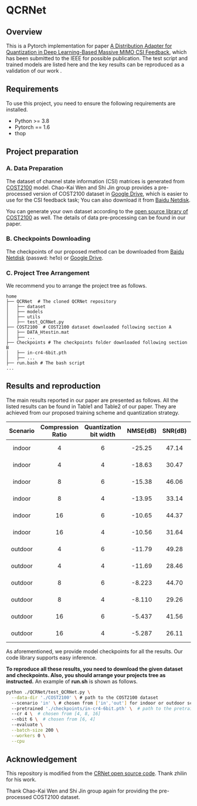 # QCRNet
## Overview
This is a Pytorch implementation for paper [A Distribution Adapter for Quantization in Deep
Learning-Based Massive MIMO CSI Feedback](), which has been submitted to the IEEE for possible publication. The test script and trained models are listed here and the key results can be reproduced as a validation of our work .
## Requirements
To use this project, you need to ensure the following requirements are installed.
- Python >= 3.8
- Pytorch == 1.6
- thop
## Project preparation
### A. Data Preparation
The dataset of channel state information (CSI) matrices is generated from [COST2100](https://ieeexplore.ieee.org/document/6393523) model. Chao-Kai Wen and Shi Jin group provides a pre-processed version of COST2100 dataset in [Google Drive](https://drive.google.com/drive/folders/1_lAMLk_5k1Z8zJQlTr5NRnSD6ACaNRtj?usp=sharing), which is easier to use for the CSI feedback task; You can also download it from [Baidu Netdisk](https://pan.baidu.com/s/1Ggr6gnsXNwzD4ULbwqCmjA).

You can generate your own dataset according to the [open source library of COST2100](https://github.com/cost2100/cost2100) as well. The details of data pre-processing can be found in our paper.

### B. Checkpoints Downloading
The checkpoints of our proposed method can be downloaded from [Baidu Netdisk]() (passwd: he1o) or [Google Drive]().

### C. Project Tree Arrangement

We recommend you to arrange the project tree as follows.

```
home
├── QCRNet  # The cloned QCRNet repository
│   ├── dataset
│   ├── models
│   ├── utils
│   ├── test_QCRNet.py
├── COST2100  # COST2100 dataset downloaded following section A
│   ├── DATA_Htestin.mat
│   ├── ...
├── Checkpoints # The checkpoints folder downloaded following section B
│   ├── in-cr4-6bit.pth
│   ├── ... 
├── run.bash # The bash script
...
```
## Results and reproduction
The main results reported in our paper are presented as follows. All the listed results can be found in Table1 and Table2 of our paper. They are achieved from our proposed training scheme and quantization strategy.

Scenario | Compression Ratio | Quantization bit width | NMSE(dB) | SNR(dB) | Checkpoints
:--: | :--: | :--: | :--: | :--: | :--:
indoor | 4 | 6 | -25.25 | 47.14 | in-cr4-6bit.pth
indoor | 4 | 4 | -18.63 | 30.47 | in-cr4-4bit.pth
indoor | 8 | 6 | -15.38 | 46.06 | in-cr8-6bit.pth
indoor | 8 | 4 | -13.95 | 33.14 | in-cr8-4bit.pth
indoor | 16 | 6 | -10.65 | 44.37 | in-cr16-6bit.pth
indoor | 16 | 4 | -10.56 | 31.64 | in-cr16-4bit.pth
outdoor | 4 | 6 | -11.79 | 49.28 | out-cr4-6bit.pth
outdoor | 4 | 4 | -11.69 | 28.46 | out-cr4-4bit.pth
outdoor | 8 | 6 | -8.223 | 44.70 | out-cr8-6bit.pth
outdoor | 8 | 4 | -8.110 | 29.26 | out-cr8-4bit.pth
outdoor | 16 | 6 | -5.437 | 41.56 | out-cr16-6bit.pth
outdoor | 16 | 4 | -5.287 | 26.11 | out-cr16-4bit.pth

As aforementioned, we provide model checkpoints for all the results. Our code library supports easy inference. 

**To reproduce all these results, you need to download the given dataset and checkpoints. Also, you should arrange your projects tree as instructed.** An example of **run.sh** is shown as follows.

``` bash
python ./QCRNet/test_QCRNet.py \
  --data-dir './COST2100' \ # path to the COST2100 dataset
  --scenario 'in' \ # chosen from ['in','out'] for indoor or outdoor scenarios respectively
  --pretrained './checkpoints/in-cr4-6bit.pth' \  # path to the pretrained checkpoint
  --cr 4 \  # chosen from [4, 8, 16]
  --nbit 6 \  # chosen from [6, 4]
  --evaluate \
  --batch-size 200 \
  --workers 0 \
  --cpu
```

  
## Acknowledgement

This repository is modified from the [CRNet open source code](https://github.com/Kylin9511/CRNet). Thank zhilin for his work. 

Thank Chao-Kai Wen and Shi Jin group again for providing the pre-processed COST2100 dataset.

